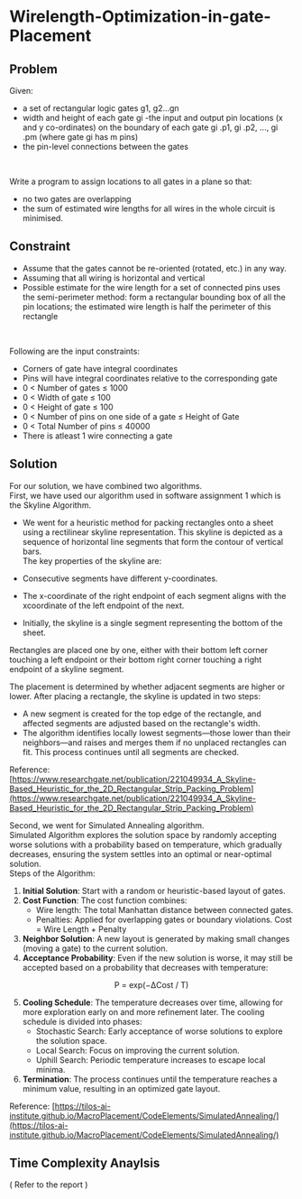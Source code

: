# Wirelength-Optimization-in-gate-Placement
## Problem
Given:
- a set of rectangular logic gates g1, g2...gn
- width and height of each gate gi
-the input and output pin locations (x and y co-ordinates) on the boundary of each gate gi
.p1, gi
.p2, ..., gi
.pm
(where gate gi has m pins)
- the pin-level connections between the gates
<br> 

Write a program to assign locations to all gates in a plane so that:
- no two gates are overlapping
- the sum of estimated wire lengths for all wires in the whole circuit is minimised.

## Constraint
- Assume that the gates cannot be re-oriented (rotated, etc.) in any way.
- Assuming that all wiring is horizontal and vertical
- Possible estimate for the wire length for a set of connected pins uses the semi-perimeter method: form
a rectangular bounding box of all the pin locations; the estimated wire length is half the perimeter of this
rectangle
<br>

Following are the input constraints:
- Corners of gate have integral coordinates
- Pins will have integral coordinates relative to the corresponding gate
- 0 < Number of gates ≤ 1000
- 0 < Width of gate ≤ 100
- 0 < Height of gate ≤ 100
- 0 < Number of pins on one side of a gate ≤ Height of Gate
- 0 < Total Number of pins ≤ 40000
- There is atleast 1 wire connecting a gate
## Solution
For our solution, we have combined two algorithms.<br>
First, we have used our algorithm used in software assignment 1 which is the Skyline
Algorithm.<br>
- We went for a heuristic method for packing rectangles onto a sheet using a
rectilinear skyline representation. This skyline is depicted as a sequence of
horizontal line segments that form the contour of vertical bars.<br>
The key properties of the skyline are:

- Consecutive segments have different y-coordinates.
- The x-coordinate of the right endpoint of each segment aligns with the xcoordinate of the left endpoint of the next.
- Initially, the skyline is a single segment representing the bottom of the sheet.

Rectangles are placed one by one, either with their bottom left corner touching a left
endpoint or their bottom right corner touching a right endpoint of a skyline segment.

The placement is determined by whether adjacent segments are higher or lower.
After placing a rectangle, the skyline is updated in two steps:
- A new segment is created for the top edge of the rectangle, and affected
segments are adjusted based on the rectangle's width.
- The algorithm identifies locally lowest segments—those lower than their
neighbors—and raises and merges them if no unplaced rectangles can fit.
This process continues until all segments are checked.

Reference: [https://www.researchgate.net/publication/221049934_A_Skyline-Based_Heuristic_for_the_2D_Rectangular_Strip_Packing_Problem](https://www.researchgate.net/publication/221049934_A_Skyline-Based_Heuristic_for_the_2D_Rectangular_Strip_Packing_Problem)

Second, we went for Simulated Annealing algorithm.<br>
Simulated Algorithm explores the solution space by randomly accepting worse
solutions with a probability based on temperature, which gradually decreases,
ensuring the system settles into an optimal or near-optimal solution.<br>
Steps of the Algorithm:
1. **Initial Solution**: Start with a random or heuristic-based layout of gates.
2. **Cost Function**: The cost function combines:
    - Wire length: The total Manhattan distance between connected gates.
    - Penalties: Applied for overlapping gates or boundary violations.
Cost = Wire Length + Penalty
3. **Neighbor Solution**: A new layout is generated by making small changes
(moving a gate) to the current solution.
4. **Acceptance Probability**: Even if the new solution is worse, it may still be
accepted based on a probability that decreases with temperature:<br>
<div style="text-align: center;">
P = exp(−ΔCost / T)</div>

5. **Cooling Schedule**: The temperature decreases over time, allowing for more
exploration early on and more refinement later. The cooling schedule is
divided into phases:
    - Stochastic Search: Early acceptance of worse solutions to explore the
solution space.
    - Local Search: Focus on improving the current solution.
    - Uphill Search: Periodic temperature increases to escape local minima.
6. **Termination**: The process continues until the temperature reaches a
minimum value, resulting in an optimized gate layout.

Reference: [https://tilos-ai-institute.github.io/MacroPlacement/CodeElements/SimulatedAnnealing/](https://tilos-ai-institute.github.io/MacroPlacement/CodeElements/SimulatedAnnealing/)

## Time Complexity Anaylsis
( Refer to the report )